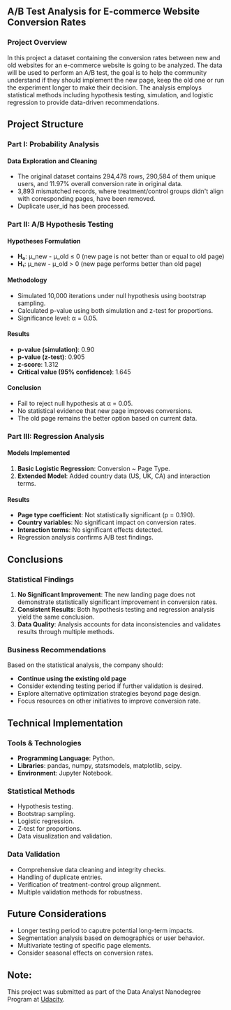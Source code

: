 ## A/B Test Analysis for E-commerce Website Conversion Rates 

### Project Overview

In this project a dataset containing the conversion rates between new and old websites for an e-commerce website is going to be analyzed. The data will be used to perform an A/B test, the goal is to help the community understand if they should implement the new page, keep the old one or run the experiment longer to make their decision.
The analysis employs statistical methods including hypothesis testing, simulation, and logistic regression to provide data-driven recommendations.

## Project Structure

### Part I: Probability Analysis

#### Data Exploration and Cleaning

- The original dataset contains 294,478 rows, 290,584 of them unique users, and 11.97% overall conversion rate in original data.
- 3,893 mismatched records, where treatment/control groups didn't align with corresponding pages, have been removed.
- Duplicate user_id has been processed.

### Part II: A/B Hypothesis Testing

#### Hypotheses Formulation
- **H₀**: μ_new - μ_old ≤ 0 (new page is not better than or equal to old page)
- **H₁**: μ_new - μ_old > 0 (new page performs better than old page)

#### Methodology
- Simulated 10,000 iterations under null hypothesis using bootstrap sampling.
- Calculated p-value using both simulation and z-test for proportions.
- Significance level: α = 0.05.

#### Results
- **p-value (simulation)**: 0.90
- **p-value (z-test)**: 0.905
- **z-score**: 1.312
- **Critical value (95% confidence)**: 1.645

#### Conclusion
- Fail to reject null hypothesis at α = 0.05.
- No statistical evidence that new page improves conversions.
- The old page remains the better option based on current data.

### Part III: Regression Analysis

#### Models Implemented
1. **Basic Logistic Regression**: Conversion ~ Page Type.
2. **Extended Model**: Added country data (US, UK, CA) and interaction terms.

#### Results
- **Page type coefficient**: Not statistically significant (p = 0.190).
- **Country variables**: No significant impact on conversion rates.
- **Interaction terms**: No significant effects detected.
- Regression analysis confirms A/B test findings.

## Conclusions

### Statistical Findings
1. **No Significant Improvement**: The new landing page does not demonstrate statistically significant improvement in conversion rates.
2. **Consistent Results**: Both hypothesis testing and regression analysis yield the same conclusion.
3. **Data Quality**: Analysis accounts for data inconsistencies and validates results through multiple methods.

### Business Recommendations
Based on the statistical analysis, the company should:

- **Continue using the existing old page**
- Consider extending testing period if further validation is desired.
- Explore alternative optimization strategies beyond page design.
- Focus resources on other initiatives to improve conversion rate.

## Technical Implementation

### Tools & Technologies
- **Programming Language**: Python.
- **Libraries**: pandas, numpy, statsmodels, matplotlib, scipy.
- **Environment**: Jupyter Notebook.

### Statistical Methods
- Hypothesis testing.
- Bootstrap sampling.
- Logistic regression.
- Z-test for proportions.
- Data visualization and validation.

### Data Validation
- Comprehensive data cleaning and integrity checks.
- Handling of duplicate entries.
- Verification of treatment-control group alignment.
- Multiple validation methods for robustness.

## Future Considerations

- Longer testing period to caputre potential long-term impacts.
- Segmentation analysis based on demographics or user behavior.
- Multivariate testing of specific page elements.
- Consider seasonal effects on conversion rates.

## Note:

This project was submitted  as part of the Data Analyst Nanodegree Program at [Udacity](https://www.udacity.com/course/data-analyst-nanodegree--nd002).
